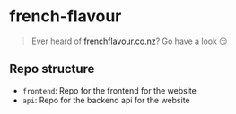 # french-flavour
> Ever heard of [frenchflavour.co.nz](frenchflavour.co.nz)? Go have a look 😏

## Repo structure
- `frontend`: Repo for the frontend for the website
- `api`: Repo for the backend api for the website
